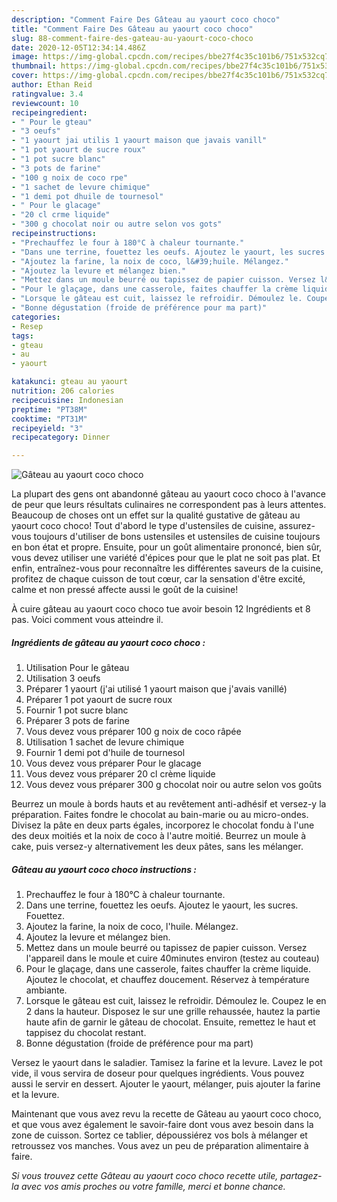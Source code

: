 ```yaml
---
description: "Comment Faire Des Gâteau au yaourt coco choco"
title: "Comment Faire Des Gâteau au yaourt coco choco"
slug: 88-comment-faire-des-gateau-au-yaourt-coco-choco
date: 2020-12-05T12:34:14.486Z
image: https://img-global.cpcdn.com/recipes/bbe27f4c35c101b6/751x532cq70/gateau-au-yaourt-coco-choco-photo-principale-de-la-recette.jpg
thumbnail: https://img-global.cpcdn.com/recipes/bbe27f4c35c101b6/751x532cq70/gateau-au-yaourt-coco-choco-photo-principale-de-la-recette.jpg
cover: https://img-global.cpcdn.com/recipes/bbe27f4c35c101b6/751x532cq70/gateau-au-yaourt-coco-choco-photo-principale-de-la-recette.jpg
author: Ethan Reid
ratingvalue: 3.4
reviewcount: 10
recipeingredient:
- " Pour le gteau"
- "3 oeufs"
- "1 yaourt jai utilis 1 yaourt maison que javais vanill"
- "1 pot yaourt de sucre roux"
- "1 pot sucre blanc"
- "3 pots de farine"
- "100 g noix de coco rpe"
- "1 sachet de levure chimique"
- "1 demi pot dhuile de tournesol"
- " Pour le glacage"
- "20 cl crme liquide"
- "300 g chocolat noir ou autre selon vos gots"
recipeinstructions:
- "Prechauffez le four à 180°C à chaleur tournante."
- "Dans une terrine, fouettez les oeufs. Ajoutez le yaourt, les sucres. Fouettez."
- "Ajoutez la farine, la noix de coco, l&#39;huile. Mélangez."
- "Ajoutez la levure et mélangez bien."
- "Mettez dans un moule beurré ou tapissez de papier cuisson. Versez l&#39;appareil dans le moule et cuire 40minutes environ (testez au couteau)"
- "Pour le glaçage, dans une casserole, faites chauffer la crème liquide. Ajoutez le chocolat, et chauffez doucement. Réservez à température ambiante."
- "Lorsque le gâteau est cuit, laissez le refroidir. Démoulez le. Coupez le en 2 dans la hauteur. Disposez le sur une grille rehaussée, hautez la partie haute afin de garnir le gâteau de chocolat. Ensuite, remettez le haut et tappisez du chocolat restant."
- "Bonne dégustation (froide de préférence pour ma part)"
categories:
- Resep
tags:
- gteau
- au
- yaourt

katakunci: gteau au yaourt 
nutrition: 206 calories
recipecuisine: Indonesian
preptime: "PT38M"
cooktime: "PT31M"
recipeyield: "3"
recipecategory: Dinner

---
```



![Gâteau au yaourt coco choco](https://img-global.cpcdn.com/recipes/bbe27f4c35c101b6/751x532cq70/gateau-au-yaourt-coco-choco-photo-principale-de-la-recette.jpg)

La plupart des gens ont abandonné gâteau au yaourt coco choco à l'avance de peur que leurs résultats culinaires ne correspondent pas à leurs attentes. Beaucoup de choses ont un effet sur la qualité gustative de gâteau au yaourt coco choco! Tout d'abord le type d'ustensiles de cuisine, assurez-vous toujours d'utiliser de bons ustensiles et ustensiles de cuisine toujours en bon état et propre. Ensuite, pour un goût alimentaire prononcé, bien sûr, vous devez utiliser une variété d'épices pour que le plat ne soit pas plat. Et enfin, entraînez-vous pour reconnaître les différentes saveurs de la cuisine, profitez de chaque cuisson de tout cœur, car la sensation d'être excité, calme et non pressé affecte aussi le goût de la cuisine!

<!--inarticleads1-->

À cuire gâteau au yaourt coco choco tue avoir besoin 12 Ingrédients et 8 pas. Voici comment vous atteindre il.

##### Ingrédients de gâteau au yaourt coco choco :

1. Utilisation  Pour le gâteau
1. Utilisation 3 oeufs
1. Préparer 1 yaourt (j&#39;ai utilisé 1 yaourt maison que j&#39;avais vanillé)
1. Préparer 1 pot yaourt de sucre roux
1. Fournir 1 pot sucre blanc
1. Préparer 3 pots de farine
1. Vous devez vous préparer 100 g noix de coco râpée
1. Utilisation 1 sachet de levure chimique
1. Fournir 1 demi pot d&#39;huile de tournesol
1. Vous devez vous préparer  Pour le glacage
1. Vous devez vous préparer 20 cl crème liquide
1. Vous devez vous préparer 300 g chocolat noir ou autre selon vos goûts


Beurrez un moule à bords hauts et au revêtement anti-adhésif et versez-y la préparation. Faites fondre le chocolat au bain-marie ou au micro-ondes. Divisez la pâte en deux parts égales, incorporez le chocolat fondu à l&#39;une des deux moitiés et la noix de coco à l&#39;autre moitié. Beurrez un moule à cake, puis versez-y alternativement les deux pâtes, sans les mélanger. 

<!--inarticleads2-->

##### Gâteau au yaourt coco choco instructions :

1. Prechauffez le four à 180°C à chaleur tournante.
1. Dans une terrine, fouettez les oeufs. Ajoutez le yaourt, les sucres. Fouettez.
1. Ajoutez la farine, la noix de coco, l&#39;huile. Mélangez.
1. Ajoutez la levure et mélangez bien.
1. Mettez dans un moule beurré ou tapissez de papier cuisson. Versez l&#39;appareil dans le moule et cuire 40minutes environ (testez au couteau)
1. Pour le glaçage, dans une casserole, faites chauffer la crème liquide. Ajoutez le chocolat, et chauffez doucement. Réservez à température ambiante.
1. Lorsque le gâteau est cuit, laissez le refroidir. Démoulez le. Coupez le en 2 dans la hauteur. Disposez le sur une grille rehaussée, hautez la partie haute afin de garnir le gâteau de chocolat. Ensuite, remettez le haut et tappisez du chocolat restant.
1. Bonne dégustation (froide de préférence pour ma part)


Versez le yaourt dans le saladier. Tamisez la farine et la levure. Lavez le pot vide, il vous servira de doseur pour quelques ingrédients. Vous pouvez aussi le servir en dessert. Ajouter le yaourt, mélanger, puis ajouter la farine et la levure. 

<!--inarticleads1-->

<p>
Maintenant que vous avez revu la recette de Gâteau au yaourt coco choco, et que vous avez également le savoir-faire dont vous avez besoin dans la zone de cuisson. Sortez ce tablier, dépoussiérez vos bols à mélanger et retroussez vos manches. Vous avez un peu de préparation alimentaire à faire.
</p>

<p>
<i>Si vous trouvez cette Gâteau au yaourt coco choco recette utile, partagez-la avec vos amis proches ou votre famille, merci et bonne chance.</i>
</p>
